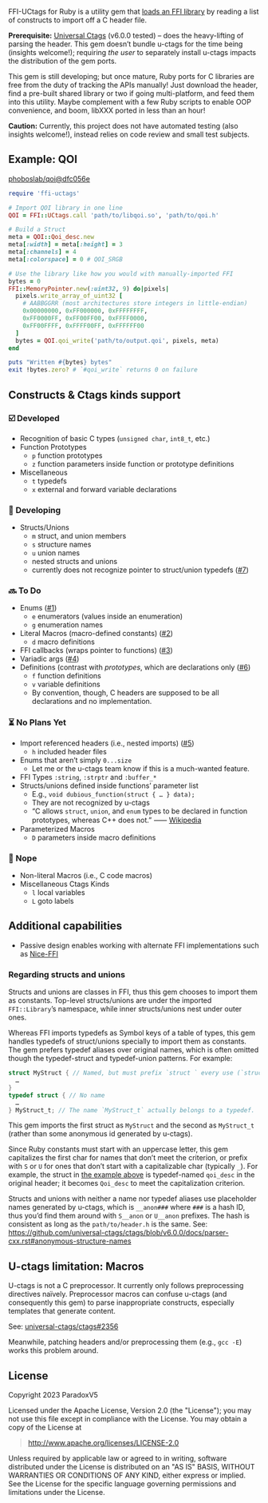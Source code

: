 FFI-UCtags for Ruby is a utility gem that
[loads an FFI library](https://rubydoc.info/gems/ffi/FFI/Library#ffi_lib-instance_method)
by reading a list of constructs to import off a C header file.

**Prerequisite:** [Universal Ctags](https://ctags.io) (v6.0.0 tested) – does the heavy-lifting of parsing the header.
This gem doesn’t bundle u-ctags for the time being (insights welcome!);
requiring *the user* to separately install u-ctags impacts the distribution of the gem ports.

This gem is still developing; but once mature,
Ruby ports for C libraries are free from the duty of tracking the APIs manually!
Just download the header, find a pre-built shared library or two if going multi-platform,
and feed them into this utility.
Maybe complement with a few Ruby scripts to enable OOP convenience, and boom, libXXX ported in less than an hour!

**Caution:** Currently, this project does not have automated testing (also insights welcome!),
instead relies on code review and small test subjects.


## Example: QOI

[phoboslab/qoi@dfc056e](https://github.com/phoboslab/qoi/tree/dfc056e813c98d307238d35f7f041a725d699dfc)
```ruby
require 'ffi-uctags'

# Import QOI library in one line
QOI = FFI::UCtags.call 'path/to/libqoi.so', 'path/to/qoi.h'

# Build a Struct
meta = QOI::Qoi_desc.new
meta[:width] = meta[:height] = 3
meta[:channels] = 4
meta[:colorspace] = 0 # QOI_SRGB

# Use the library like how you would with manually-imported FFI
bytes = 0
FFI::MemoryPointer.new(:uint32, 9) do|pixels|
  pixels.write_array_of_uint32 [
    # AABBGGRR (most architectures store integers in little-endian)
    0x00000000, 0xFF000000, 0xFFFFFFFF,
    0xFF0000FF, 0xFF00FF00, 0xFFFF0000,
    0xFF00FFFF, 0xFFFF00FF, 0xFFFFFF00
  ]
  bytes = QOI.qoi_write('path/to/output.qoi', pixels, meta)
end

puts "Written #{bytes} bytes"
exit !bytes.zero? # `#qoi_write` returns 0 on failure
```


## Constructs & Ctags kinds support

### ☑️️ Developed
* Recognition of basic C types (`unsigned char`, `int8_t`, etc.)
* Function Prototypes
  * `p` function prototypes
  * `z` function parameters inside function or prototype definitions
* Miscellaneous
  * `t` typedefs
  * `x` external and forward variable declarations

### 📝 Developing
* Structs/Unions
  * `m` struct, and union members
  * `s` structure names
  * `u` union names
  * nested structs and unions
  * currently does not recognize pointer to struct/union typedefs ([#7](https://github.com/ParadoxV5/FFI-UCtags/issues/7))

### 🔜 To Do
* Enums ([#1](https://github.com/ParadoxV5/FFI-UCtags/issues/1))
  * `e` enumerators (values inside an enumeration)
  * `g` enumeration names
* Literal Macros (macro-defined constants) ([#2](https://github.com/ParadoxV5/FFI-UCtags/issues/2))
  * `d` macro definitions
* FFI callbacks (wraps pointer to functions) ([#3](https://github.com/ParadoxV5/FFI-UCtags/issues/3))
* Variadic args ([#4](https://github.com/ParadoxV5/FFI-UCtags/issues/4))
* Definitions (contrast with *prototypes*, which are declarations only ([#6](https://github.com/ParadoxV5/FFI-UCtags/issues/6))
  * `f` function definitions
  * `v` variable definitions
  * By convention, though, C headers are supposed to be all declarations and no implementation.

### ⏳ No Plans Yet
* Import referenced headers (i.e., nested imports) ([#5](https://github.com/ParadoxV5/FFI-UCtags/issues/5))
  * `h` included header files
* Enums that aren’t simply `0...size`
  * Let me or the u-ctags team know if this is a much-wanted feature.
* FFI Types `:string`, `:strptr` and `:buffer_*`
* Structs/unions defined inside functions’ parameter list
  * E.g., `void dubious_function(struct { … } data);`
  * They are not recognized by u-ctags
  * “C allows `struct`, `union`, and `enum` types to be declared in function prototypes, whereas C++ does not.”
    ⸺ [Wikipedia](https://en.wikipedia.org/wiki/Compatibility_of_C_and_C%2B%2B?oldid=1153847754#Constructs_valid_in_C_but_not_in_C++)
* Parameterized Macros
  * `D` parameters inside macro definitions

### 🧊 Nope
* Non-literal Macros (i.e., C code macros)
* Miscellaneous Ctags Kinds
  * `l` local variables
  * `L` goto labels


## Additional capabilities

* Passive design enables working with alternate FFI implementations such as [Nice-FFI](https://github.com/sparkchaser/nice-ffi)

### Regarding structs and unions

Structs and unions are classes in FFI, thus this gem chooses to import them as constants.
Top-level structs/unions are under the imported `FFI::Library`’s namespace,
while inner structs/unions nest under outer ones.

Whereas FFI imports typedefs as Symbol keys of a table of types,
this gem handles typedefs of struct/unions specially to import them as constants.
The gem prefers typedef aliases over original names,
which is often omitted though the typedef-struct and typedef-union patterns. For example:
```c
struct MyStruct { // Named, but must prefix `struct ` every use (`struct MyStruct`)
  …
}
typedef struct { // No name
  …
} MyStruct_t; // The name `MyStruct_t` actually belongs to a typedef.
```
This gem imports the first struct as `MyStruct` and the second as `MyStruct_t`
(rather than some anonymous id generated by u-ctags).

Since Ruby constants must start with an uppercase letter,
this gem capitalizes the first char for names that don’t meet the criterion,
or prefix with `S` or `U` for ones that don’t start with a capitalizable char (typically `_`).
For example, the struct in [the example above](#example-qoi) is typedef-named `qoi_desc` in the original header;
it becomes `Qoi_desc` to meet the capitalization criterion.

Structs and unions with neither a name nor typedef aliases use placeholder names generated by u-ctags,
which is `__anon###` where `###` is a hash ID, thus you’d find them around with `S__anon` or `U__anon` prefixes.
The hash is consistent as long as the `path/to/header.h` is the same.
See: https://github.com/universal-ctags/ctags/blob/v6.0.0/docs/parser-cxx.rst#anonymous-structure-names


## U-ctags limitation: Macros

U-ctags is not a C preprocessor. It currently only follows preprocessing directives naïvely.
Preprocessor macros can confuse u-ctags (and consequently this gem) to parse inappropriate constructs,
especially templates that generate content.

See: [universal-ctags/ctags#2356](https://github.com/universal-ctags/ctags/issues/2356)

Meanwhile, patching headers and/or preprocessing them (e.g., `gcc -E`) works this problem around.


## License

Copyright 2023 ParadoxV5

Licensed under the Apache License, Version 2.0 (the "License");
you may not use this file except in compliance with the License.
You may obtain a copy of the License at

> http://www.apache.org/licenses/LICENSE-2.0

Unless required by applicable law or agreed to in writing, software
distributed under the License is distributed on an "AS IS" BASIS,
WITHOUT WARRANTIES OR CONDITIONS OF ANY KIND, either express or implied.
See the License for the specific language governing permissions and
limitations under the License.
